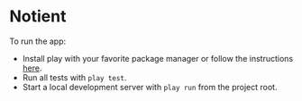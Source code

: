 # Notient

To run the app:

* Install play with your favorite package manager or follow the instructions [here](http://www.playframework.com/documentation/2.1.x/Installing).
* Run all tests with `play test`.
* Start a local development server with `play run` from the project root.
